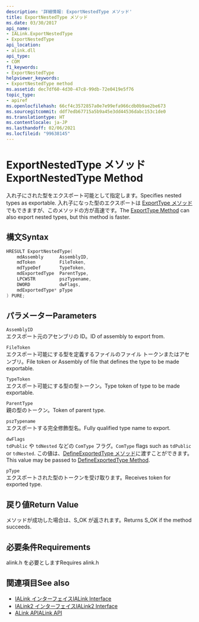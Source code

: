 ```yaml
---
description: '詳細情報: ExportNestedType メソッド'
title: ExportNestedType メソッド
ms.date: 03/30/2017
api_name:
- IALink.ExportNestedType
- ExportNestedType
api_location:
- alink.dll
api_type:
- COM
f1_keywords:
- ExportNestedType
helpviewer_keywords:
- ExportNestedType method
ms.assetid: dec7df60-4d30-47c8-99db-72e0419e5f76
topic_type:
- apiref
ms.openlocfilehash: 66cf4c3572857a0e7e99efa966cdb0b9ae2be673
ms.sourcegitcommit: ddf7edb67715a5b9a45e3dd44536dabc153c1de0
ms.translationtype: HT
ms.contentlocale: ja-JP
ms.lasthandoff: 02/06/2021
ms.locfileid: "99638145"
---
```

# <a name="exportnestedtype-method"></a><span data-ttu-id="a5ae8-103">ExportNestedType メソッド</span><span class="sxs-lookup"><span data-stu-id="a5ae8-103">ExportNestedType Method</span></span>

<span data-ttu-id="a5ae8-104">入れ子にされた型をエクスポート可能として指定します。</span><span class="sxs-lookup"><span data-stu-id="a5ae8-104">Specifies nested types as exportable.</span></span> <span data-ttu-id="a5ae8-105">入れ子になった型のエクスポートは [ExportType メソッド](exporttype-method.md)でもできますが、このメソッドの方が高速です。</span><span class="sxs-lookup"><span data-stu-id="a5ae8-105">The [ExportType Method](exporttype-method.md) can also export nested types, but this method is faster.</span></span>  
  
## <a name="syntax"></a><span data-ttu-id="a5ae8-106">構文</span><span class="sxs-lookup"><span data-stu-id="a5ae8-106">Syntax</span></span>  
  
```cpp  
HRESULT ExportNestedType(  
    mdAssembly      AssemblyID,  
    mdToken         FileToken,  
    mdTypeDef       TypeToken,  
    mdExportedType  ParentType,  
    LPCWSTR         pszTypename,  
    DWORD           dwFlags,  
    mdExportedType* pType  
) PURE;
```  
  
## <a name="parameters"></a><span data-ttu-id="a5ae8-107">パラメーター</span><span class="sxs-lookup"><span data-stu-id="a5ae8-107">Parameters</span></span>  

 `AssemblyID`  
 <span data-ttu-id="a5ae8-108">エクスポート元のアセンブリの ID。</span><span class="sxs-lookup"><span data-stu-id="a5ae8-108">ID of assembly to export from.</span></span>  
  
 `FileToken`  
 <span data-ttu-id="a5ae8-109">エクスポート可能にする型を定義するファイルのファイル トークンまたはアセンブリ。</span><span class="sxs-lookup"><span data-stu-id="a5ae8-109">File token or Assembly of file that defines the type to be made exportable.</span></span>  
  
 `TypeToken`  
 <span data-ttu-id="a5ae8-110">エクスポート可能にする型の型トークン。</span><span class="sxs-lookup"><span data-stu-id="a5ae8-110">Type token of type to be made exportable.</span></span>  
  
 `ParentType`  
 <span data-ttu-id="a5ae8-111">親の型のトークン。</span><span class="sxs-lookup"><span data-stu-id="a5ae8-111">Token of parent type.</span></span>  
  
 `pszTypename`  
 <span data-ttu-id="a5ae8-112">エクスポートする完全修飾型名。</span><span class="sxs-lookup"><span data-stu-id="a5ae8-112">Fully qualified type name to export.</span></span>  
  
 `dwFlags`  
 <span data-ttu-id="a5ae8-113">`tdPublic` や `tdNested` などの `ComType` フラグ。</span><span class="sxs-lookup"><span data-stu-id="a5ae8-113">`ComType` flags such as `tdPublic` or `tdNested`.</span></span> <span data-ttu-id="a5ae8-114">この値は、[DefineExportedType メソッド](../metadata/imetadataassemblyemit-defineexportedtype-method.md)に渡すことができます。</span><span class="sxs-lookup"><span data-stu-id="a5ae8-114">This value may be passed to [DefineExportedType Method](../metadata/imetadataassemblyemit-defineexportedtype-method.md).</span></span>  
  
 `pType`  
 <span data-ttu-id="a5ae8-115">エクスポートされた型のトークンを受け取ります。</span><span class="sxs-lookup"><span data-stu-id="a5ae8-115">Receives token for exported type.</span></span>  
  
## <a name="return-value"></a><span data-ttu-id="a5ae8-116">戻り値</span><span class="sxs-lookup"><span data-stu-id="a5ae8-116">Return Value</span></span>  

 <span data-ttu-id="a5ae8-117">メソッドが成功した場合は、S_OK が返されます。</span><span class="sxs-lookup"><span data-stu-id="a5ae8-117">Returns S_OK if the method succeeds.</span></span>  
  
## <a name="requirements"></a><span data-ttu-id="a5ae8-118">必要条件</span><span class="sxs-lookup"><span data-stu-id="a5ae8-118">Requirements</span></span>  

 <span data-ttu-id="a5ae8-119">alink.h を必要とします</span><span class="sxs-lookup"><span data-stu-id="a5ae8-119">Requires alink.h</span></span>  
  
## <a name="see-also"></a><span data-ttu-id="a5ae8-120">関連項目</span><span class="sxs-lookup"><span data-stu-id="a5ae8-120">See also</span></span>

- [<span data-ttu-id="a5ae8-121">IALink インターフェイス</span><span class="sxs-lookup"><span data-stu-id="a5ae8-121">IALink Interface</span></span>](ialink-interface.md)
- [<span data-ttu-id="a5ae8-122">IALink2 インターフェイス</span><span class="sxs-lookup"><span data-stu-id="a5ae8-122">IALink2 Interface</span></span>](ialink2-interface.md)
- [<span data-ttu-id="a5ae8-123">ALink API</span><span class="sxs-lookup"><span data-stu-id="a5ae8-123">ALink API</span></span>](index.md)
